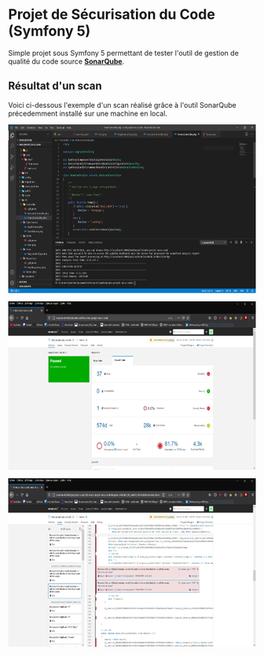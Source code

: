 # Projet de Sécurisation du Code (Symfony 5)

Simple projet sous Symfony 5 permettant de tester l'outil de gestion de qualité du code source <b>[SonarQube](https://www.sonarqube.org/)</b>.


## Résultat d'un scan

Voici ci-dessous l'exemple d'un scan réalisé grâce à l'outil SonarQube précedemment installé sur une machine en local.


<kbd><img width="640" height="343" src="assets/scan-1.png" /></kbd>


<kbd><img width="640" height="343" src="assets/scan-2.png" /></kbd>


<kbd><img width="640" height="343" src="assets/scan-3.png" /></kbd>
